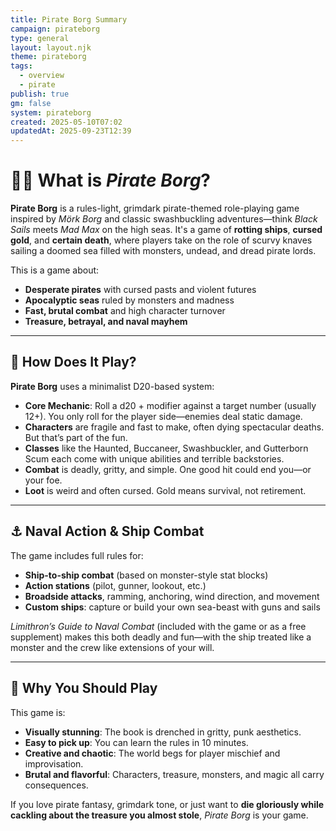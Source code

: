 ```yaml
---
title: Pirate Borg Summary
campaign: pirateborg
type: general
layout: layout.njk
theme: pirateborg
tags:
  - overview
  - pirate
publish: true
gm: false
system: pirateborg
created: 2025-05-10T07:02
updatedAt: 2025-09-23T12:39
---
```


# 🏴‍☠️ What is *Pirate Borg*?

**Pirate Borg** is a rules-light, grimdark pirate-themed role-playing game inspired by *Mörk Borg* and classic swashbuckling adventures—think *Black Sails* meets *Mad Max* on the high seas. It's a game of **rotting ships**, **cursed gold**, and **certain death**, where players take on the role of scurvy knaves sailing a doomed sea filled with monsters, undead, and dread pirate lords.

This is a game about:
- **Desperate pirates** with cursed pasts and violent futures
- **Apocalyptic seas** ruled by monsters and madness
- **Fast, brutal combat** and high character turnover
- **Treasure, betrayal, and naval mayhem**

---

## 🎲 How Does It Play?

**Pirate Borg** uses a minimalist D20-based system:

- **Core Mechanic**: Roll a d20 + modifier against a target number (usually 12+). You only roll for the player side—enemies deal static damage.
- **Characters** are fragile and fast to make, often dying spectacular deaths. But that’s part of the fun.
- **Classes** like the Haunted, Buccaneer, Swashbuckler, and Gutterborn Scum each come with unique abilities and terrible backstories.
- **Combat** is deadly, gritty, and simple. One good hit could end you—or your foe.
- **Loot** is weird and often cursed. Gold means survival, not retirement.

---

## ⚓ Naval Action & Ship Combat

The game includes full rules for:
- **Ship-to-ship combat** (based on monster-style stat blocks)
- **Action stations** (pilot, gunner, lookout, etc.)
- **Broadside attacks**, ramming, anchoring, wind direction, and movement
- **Custom ships**: capture or build your own sea-beast with guns and sails

*Limithron’s Guide to Naval Combat* (included with the game or as a free supplement) makes this both deadly and fun—with the ship treated like a monster and the crew like extensions of your will.

---

## 🐙 Why You Should Play

This game is:
- **Visually stunning**: The book is drenched in gritty, punk aesthetics.
- **Easy to pick up**: You can learn the rules in 10 minutes.
- **Creative and chaotic**: The world begs for player mischief and improvisation.
- **Brutal and flavorful**: Characters, treasure, monsters, and magic all carry consequences.

If you love pirate fantasy, grimdark tone, or just want to **die gloriously while cackling about the treasure you almost stole**, *Pirate Borg* is your game.
